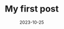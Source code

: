 ---
title: My first post
summary: first post
date: 2023-10-25
authors:
  - admin
tags:
  - Markdown
image:
  caption: 'Image credit: [**Unsplash**](https://unsplash.com)'
---